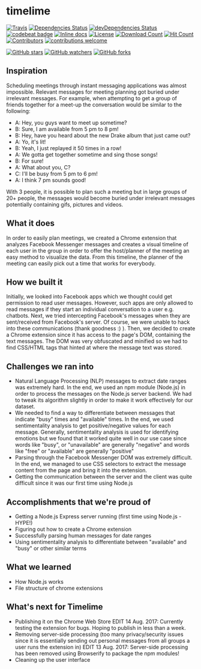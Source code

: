 # timelime
[![Travis](https://img.shields.io/travis/froothacks/timelime.svg)](https://travis-ci.org/froothacks/timelime)
[![Dependencies Status](https://david-dm.org/froothacks/timelime.svg)](https://david-dm.org/froothacks/timelime)
[![devDependencies Status](https://david-dm.org/froothacks/timelime/dev-status.svg)](https://david-dm.org/froothacks/timelime?type=dev)
[![codebeat badge](https://codebeat.co/badges/6d8c5e9a-42af-4c85-a819-61c8a2aa1def)](https://codebeat.co/projects/github-com-froothacks-timelime-master)
[![Inline docs](http://inch-ci.org/github/froothacks/timelime.svg?branch=master)](http://inch-ci.org/github/froothacks/timelime)
[![License](https://img.shields.io/github/license/froothacks/timelime.svg?&label=License)](https://github.com/froothacks/timelime/blob/master/LICENSE)
[![Download Count](https://img.shields.io/github/downloads/froothacks/timelime/total.svg)](https://github.com/froothacks/timelime)
[![Hit Count](https://hitt.herokuapp.com/froothacks/timelime.svg)](https://github.com/froothacks/timelime)
[![Contributors](https://img.shields.io/github/contributors/froothacks/timelime.svg)](https://github.com/froothacks/timelime)
[![contributions welcome](https://img.shields.io/badge/contributions-welcome-brightgreen.svg?style=flat)](https://github.com/froothacks/timelime/issues)



[![GitHub stars](https://img.shields.io/github/stars/froothacks/timelime.svg?style=social&label=Star)](https://github.com/froothacks/timelime)
[![GitHub watchers](https://img.shields.io/github/watchers/froothacks/timelime.svg?style=social&label=Watch)](https://github.com/froothacks/timelime)
[![GitHub forks](https://img.shields.io/github/forks/froothacks/timelime.svg?style=social&label=Fork)](https://github.com/froothacks/timelime)

## Inspiration
Scheduling meetings through instant messaging applications was almost impossible. Relevant messages for meeting planning got buried under irrelevant messages. For example, when attempting to get a group of friends together for a meet-up the conversation would be similar to the following:

- A: Hey, you guys want to meet up sometime? 
- B: Sure, I am available from 5 pm to 8 pm! 
- B: Hey, have you heard about the new Drake album that just came out?
- A: Yo, it's lit!
- B: Yeah, I just replayed it 50 times in a row!
- A: We gotta get together sometime and sing those songs!
- B: For sure!
- A: What about you, C?
- C: I'll be busy from 5 pm to 6 pm!
- A: I think 7 pm sounds good!

With 3 people, it is possible to plan such a meeting but in large groups of 20+ people, the messages would become buried under irrelevant messages potentially containing gifs, pictures and videos.

## What it does
In order to easily plan meetings, we created a Chrome extension that analyzes Facebook Messenger messages and creates a visual timeline of each user in the group in order to offer the host/planner of the meeting an easy method to visualize the data. From this timeline, the planner of the meeting can easily pick out a time that works for everybody. 

## How we built it
Initially, we looked into Facebook apps which we thought could get permission to read user messages. However, such apps are only allowed to read messages if they start an individual conversation to a user e.g. chatbots. Next, we tried intercepting Facebook's messages when they are sent/received from Facebook's server. Of course, we were unable to hack into these communications (thank goodness :) ). Then, we decided to create a Chrome extension since it has access to the page's DOM, containing the text messages. The DOM was very obfuscated and minified so we had to find CSS/HTML tags that hinted at where the message text was stored. 

## Challenges we ran into
* Natural Language Processing (NLP) messages to extract date ranges was extremely hard. In the end, we used an npm module (Node.js) in order to process the messages on the Node.js server backend. We had to tweak its algorithm slightly in order to make it work effectively for our dataset. 
* We needed to find a way to differentiate between messages that indicate "busy" times and "available" times. In the end, we used sentimentality analysis to get positive/negative values for each message. Generally, sentimentality analysis is used for identifying emotions but we found that it worked quite well in our use case since words like "busy", or "unavailable" are generally "negative" and words like "free" or "available" are generally "positive"
* Parsing through the Facebook Messenger DOM was extremely difficult. In the end, we managed to use CSS selectors to extract the message content from the page and bring it into the extension. 
* Getting the communication between the server and the client was quite difficult since it was our first time using Node.js

## Accomplishments that we're proud of
* Getting a Node.js Express server running (first time using Node.js - HYPE!)
* Figuring out how to create a Chrome extension
* Successfully parsing human messages for date ranges
* Using sentimentality analysis to differentiate between "available" and "busy" or other similar terms

## What we learned
* How Node.js works
* File structure of chrome extensions

## What's next for Timelime
* Publishing it on the Chrome Web Store
    EDIT 14 Aug. 2017: Currently testing the extension for bugs. Hoping to publish in less than a week. 
* Removing server-side processing (too many privacy/security issues since it is essentially sending out personal messages from all groups a user runs the extension in)
    EDIT 13 Aug. 2017: Server-side processing has been removed using Browserify to package the npm modules!
* Cleaning up the user interface
